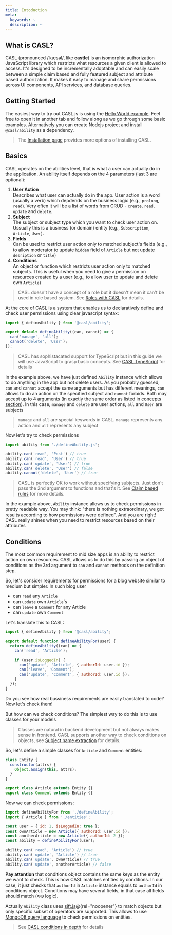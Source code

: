 ```yaml
---
title: Intoduction
meta:
  keywords: ~
  description: ~
---
```


## What is CASL?

CASL (pronounced /ˈkæsəl/, like **castle**) is an isomorphic authorization JavaScript library which restricts what resources a given client is allowed to access. It's designed to be incrementally adoptable and can easily scale between a simple claim based and fully featured subject and attribute based authorization. It makes it easy to manage and share permissions across UI components, API services, and database queries.

## Getting Started

The easiest way to try out CASL.js is using the [Hello World example][hello-casl]. Feel free to open it in another tab and follow along as we go through some basic examples. Alternatively you can create Nodejs project and install `@casl/ability` as a dependency.

> The [Installation page][install] provides more options of installing CASL. 

[hello-casl]: #
[install]: #

## Basics

CASL operates on the abilities level, that is what a user can actually do in the application. An ability itself depends on the 4 parameters (last 3 are optional):

1. **User Action**\
   Describes what user can actually do in the app. User action is a word (usually a verb) which depdends on the business logic (e.g., `prolong`, `read`). Very often it will be a list of words from CRUD - `create`, `read`, `update` and `delete`.
2. **Subject**\
   The subject or subject type which you want to check user action on. Ussually this is a business (or domain) entity (e.g., `Subscription`, `Article`, `User`).
3. **Fields**\
   Can be used to restrict user action only to matched subject's fields (e.g., to allow moderator to update `hidden` field of `Article` but not update `desription` or `title`)
4. **Conditions**\
   An object or function which restricts user action only to matched subjects. This is useful when you need to give a permission on resources created by a user (e.g., to allow user to update and delete own `Article`)

> CASL doesn't have a concept of a role but it doesn't mean it can't be used in role based system. See [Roles with CASL][page-roles] for details.

[page-roles]: #

At the core of CASL is a system that enables us to declaratively define and check user permissions using clear javascript syntax:


```js @{data-filename="defineAbility.js"}
import { defineAbility } from '@casl/ability';

export default defineAbility((can, cannot) => {
  can('manage', 'all');
  cannot('delete', 'User');
});
```

> CASL has sophistacated support for TypeScript but in this guide we will use JavaScript to grasp basic concepts. See [CASL TypeScript][page-casl-ts] for details

[page-casl-ts]: #

In the example above, we have just defined `Ability` instance which allows to do anything in the app but not delete users. As you probably guessed, `can` and `cannot` accept the same arguments but has different meanings, `can` allows to do an action on the specified subject and `cannot` forbids. Both may accept up to 4 arguments (in exactly the same order as listed in [concepts section](#basics)). In this case, `manage` and `delete` are user actions, `all` and `User` are subjects 

> `manage` and `all` are special keywords in CASL. `manage` represents any action and `all` represents any subject

Now let's try to check permissions

```js @{data-filename="app.js"}
import ability from './defineAbility.js';

ability.can('read', 'Post') // true
ability.can('read', 'User') // true
ability.can('update', 'User') // true
ability.can('delete', 'User') // false
ability.cannot('delete', 'User') // true
```

> CASL is perfectly OK to work without specifying subjects. Just don't pass the 2nd argument to functions and that's it. See [Claim based rules][page-claim-rules] for more details.

[page-claim-rules]: #

In the example above, `Ability` instance allows us to check permissions in pretty readable way. You may think: "there is nothing extraordinary, we got results according to how permissions were defined". And you are right! CASL really shines when you need to restrict resources based on their attributes

## Conditions 

The most common requirement to mid size apps is an ability to restrict action on own resources. CASL allows us to do this by passing an object of conditions as the 3rd argument to `can` and `cannot` methods on the definition step. 

So, let's consider requirements for permissions for a blog website similar to medium but simpler. In such blog user

* can `read` any `Article`
* can `update` own `Article`'s
* can `leave` a `Comment` for any Article
* can `update` own `Comment`

Let's translate this to CASL:

```js @{data-filename="defineAbility.js"}
import { defineAbility } from '@casl/ability';

export default function defineAbilityFor(user) {
  return defineAbility((can) => {
    can('read', 'Article');

    if (user.isLoggedIn) {
      can('update', 'Article', { authorId: user.id });
      can('leave', 'Comment');
      can('update', 'Comment', { authorId: user.id });
    }
  });
}
```

Do you see how real bussiness requirements are easily translated to code? Now let's check them! 

But how can we check conditions? The simplest way to do this is to use classes for your models

> Classes are natural in backend development but not always makes sense in frontend. CASL supports another way to check conditions on objects, see [Subject name extraction][page-subject-name] for details.

[page-subject-name]: #

So, let's define a simple classes for `Article` and `Comment` entities:

```js @{data-filename="entities.js"}
class Entity {
  constructor(attrs) {
    Object.assign(this, attrs);
  }
}

export class Article extends Entity {}
export class Comment extends Entity {}
```

Now we can check permissions:

```js @{data-filename="app.js"}
import defineAbilityFor from './defineAbility';
import { Article } from './entities';

const user = { id: 1, isLoggedIn: true };
const ownArticle = new Article({ authorId: user.id });
const anotherArticle = new Article({ authorId: 2 });
const ability = defineAbilityFor(user);

ability.can('read', 'Article') // true
ability.can('update', 'Article') // true
ability.can('update', ownArticle) // true
ability.can('update', anotherArticle) // false
```

**Pay attention** that conditions object contains the same keys as the entity we want to check. This is how CASL matches entities by conditions. In our case, it just checks that `authorId` in `Article` instance equals to `authorId` in conditions object. Conditions may have several fields, in that case all fields should match (`AND` logic).

Actually `Ability` class uses [sift.js](https://github.com/crcn/sift.js)@{rel="noopener"} to match objects but only specific subset of operators are supported. This allows to use [MongoDB query language](http://docs.mongodb.org/manual/reference/operator/query/) to check permissions on entities.

> See [CASL conditions in depth][page-condition-advanced] for details
 
<!-- > Despite the fact that `can` and `cannot` functions in `defineAbility` callback are similar to  `Ability` instance `can` and `cannot` methods, they have different purposes and accept different arguments. In case it looks confusing, you may rename `can` and `cannot` functions in `defineAbility` to `allow` and `forbid` correspondingly. See [Confusing API][page-confusing-api] for explanation. -->

[page-confusing-api]: #
[page-condition-advanced]: #

